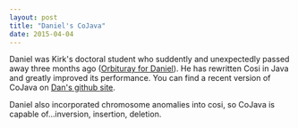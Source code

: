 ```yaml
---
layout: post
title: "Daniel's CoJava"
date: 2015-04-04
---
```


Daniel was Kirk's doctoral student who suddently and unexpectedly passed away three months ago (<a href="http://www.smithfuneralhomebroadway.com/fh/obituaries/obituary.cfm?o_id=2902785&fh_id=13749">Orbituray for Daniel</a>). He has rewritten Cosi in Java and greatly improved its performance. You can find a recent version of CoJava on <a href="https://github.com/dtgillis/Cojava">Dan's github site</a>.

Daniel also incorporated chromosome anomalies into cosi, so CoJava is capable of...inversion, insertion, deletion.

